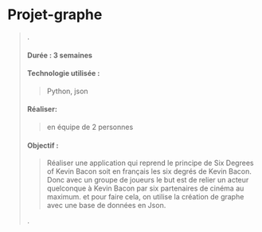 # Projet-graphe
>.
>
> #### Durée : 3 semaines
>#### Technologie utilisée : 
>>Python, json
>#### Réaliser:  
>>en équipe de 2 personnes
>#### Objectif : 
>>Réaliser une application qui reprend le principe de Six Degrees of Kevin Bacon soit en français les six degrés de Kevin Bacon.
>>Donc avec un groupe de joueurs le but est de relier un acteur quelconque à Kevin Bacon par six partenaires de cinéma au maximum.
>>et pour faire cela, on utilise la création de graphe avec une base de données en Json.
>  
>.  
